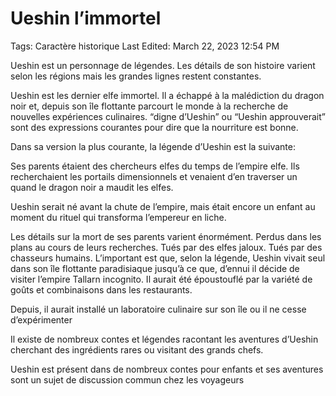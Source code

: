 # Ueshin l’immortel

Tags: Caractère historique
Last Edited: March 22, 2023 12:54 PM

Ueshin est un personnage de légendes. Les détails de son histoire varient selon les régions mais les grandes lignes restent constantes.

Ueshin est les dernier elfe immortel. Il a échappé à la malédiction du dragon noir et, depuis son île flottante parcourt le monde à la recherche de nouvelles expériences culinaires. “digne d’Ueshin” ou “Ueshin approuverait” sont des expressions courantes pour dire que la nourriture est bonne.

Dans sa version la plus courante, la légende d’Ueshin est la suivante:

Ses parents étaient des chercheurs elfes du temps de l’empire elfe. Ils recherchaient les portails dimensionnels et venaient d’en traverser un quand le dragon noir a maudit les elfes.

Ueshin serait né avant la chute de l’empire, mais était encore un enfant au moment du rituel qui transforma l’empereur en liche.

Les détails sur la mort de ses parents varient énormément. Perdus dans les plans au cours de leurs recherches. Tués par des elfes jaloux. Tués par des chasseurs humains. L’important est que, selon la légende, Ueshin vivait seul dans son île flottante paradisiaque jusqu’à ce que, d’ennui il décide de visiter l’empire Tallarn incognito. Il aurait été époustouflé par la variété de goûts et combinaisons dans les restaurants.

Depuis, il aurait installé un laboratoire culinaire sur son île ou il ne cesse d’expérimenter 

Il existe de nombreux contes et légendes racontant les aventures d’Ueshin cherchant des ingrédients rares ou visitant des grands chefs.

Ueshin est présent dans de nombreux contes pour enfants et ses aventures sont un sujet de discussion commun chez les voyageurs